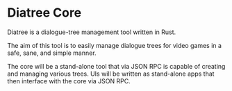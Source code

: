 # Diatree Core

Diatree is a dialogue-tree management tool written in Rust.

The aim of this tool is to easily manage dialogue trees for video games in a safe, sane, and simple manner.

The core will be a stand-alone tool that via JSON RPC is capable of creating and managing various trees. 
UIs will be written as stand-alone apps that then interface with the core via JSON RPC.
